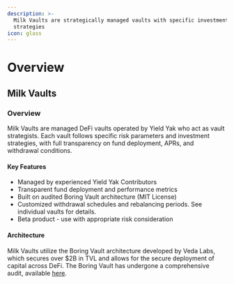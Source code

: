 ```yaml
---
description: >-
  Milk Vaults are strategically managed vaults with specific investment
  strategies
icon: glass
---
```


# Overview

## Milk Vaults

### Overview

Milk Vaults are managed DeFi vaults operated by Yield Yak who act as vault strategists. Each vault follows specific risk parameters and investment strategies, with full transparency on fund deployment, APRs, and withdrawal conditions.

#### Key Features

* Managed by experienced Yield Yak Contributors
* Transparent fund deployment and performance metrics
* Built on audited Boring Vault architecture (MIT License)
* Customized withdrawal schedules and rebalancing periods.  See individual vaults for details.&#x20;
* Beta product - use with appropriate risk consideration

#### Architecture

Milk Vaults utilize the Boring Vault architecture developed by Veda Labs, which secures over $2B in TVL and allows for the secure deployment of capital across DeFi. The Boring Vault has undergone a comprehensive audit, available [here](https://github.com/Se7en-Seas/boring-vault/tree/main/audit).

